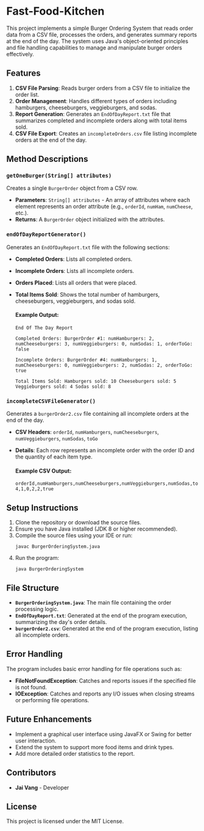 # Fast-Food-Kitchen

This project implements a simple Burger Ordering System that reads order data from a CSV file, processes the orders, and generates summary reports at the end of the day. The system uses Java's object-oriented principles and file handling capabilities to manage and manipulate burger orders effectively.

## Features

1. **CSV File Parsing**: Reads burger orders from a CSV file to initialize the order list.
2. **Order Management**: Handles different types of orders including hamburgers, cheeseburgers, veggieburgers, and sodas.
3. **Report Generation**: Generates an `EndOfDayReport.txt` file that summarizes completed and incomplete orders along with total items sold.
4. **CSV File Export**: Creates an `incompleteOrders.csv` file listing incomplete orders at the end of the day.

## Method Descriptions

### `getOneBurger(String[] attributes)`

Creates a single `BurgerOrder` object from a CSV row.

- **Parameters**: `String[] attributes` - An array of attributes where each element represents an order attribute (e.g., `orderId`, `numHam`, `numCheese`, etc.).
- **Returns**: A `BurgerOrder` object initialized with the attributes.

### `endOfDayReportGenerator()`

Generates an `EndOfDayReport.txt` file with the following sections:

- **Completed Orders**: Lists all completed orders.
- **Incomplete Orders**: Lists all incomplete orders.
- **Orders Placed**: Lists all orders that were placed.
- **Total Items Sold**: Shows the total number of hamburgers, cheeseburgers, veggieburgers, and sodas sold.

  #### Example Output:

  ```
  End Of The Day Report

  Completed Orders: BurgerOrder #1: numHamburgers: 2, numCheeseburgers: 3, numVeggieburgers: 0, numSodas: 1, orderToGo: false

  Incomplete Orders: BurgerOrder #4: numHamburgers: 1, numCheeseburgers: 0, numVeggieburgers: 2, numSodas: 2, orderToGo: true

  Total Items Sold: Hamburgers sold: 10 Cheeseburgers sold: 5 Veggieburgers sold: 4 Sodas sold: 8
  ```

### `incompleteCSVFileGenerator()`

Generates a `burgerOrder2.csv` file containing all incomplete orders at the end of the day.

- **CSV Headers**: `orderId`, `numHamburgers`, `numCheeseburgers`, `numVeggieburgers`, `numSodas`, `toGo`
- **Details**: Each row represents an incomplete order with the order ID and the quantity of each item type.

  #### Example CSV Output:

  ```
  orderId,numHamburgers,numCheeseburgers,numVeggieburgers,numSodas,toGo 4,1,0,2,2,true
  ```

## Setup Instructions

1. Clone the repository or download the source files.
2. Ensure you have Java installed (JDK 8 or higher recommended).
3. Compile the source files using your IDE or run:
   ```
   javac BurgerOrderingSystem.java
   ```
4. Run the program:
   ```
   java BurgerOrderingSystem
   ```

## File Structure

- **`BurgerOrderingSystem.java`**: The main file containing the order processing logic.
- **`EndOfDayReport.txt`**: Generated at the end of the program execution, summarizing the day's order details.
- **`burgerOrder2.csv`**: Generated at the end of the program execution, listing all incomplete orders.

## Error Handling

The program includes basic error handling for file operations such as:

- **FileNotFoundException**: Catches and reports issues if the specified file is not found.
- **IOException**: Catches and reports any I/O issues when closing streams or performing file operations.

## Future Enhancements

- Implement a graphical user interface using JavaFX or Swing for better user interaction.
- Extend the system to support more food items and drink types.
- Add more detailed order statistics to the report.

## Contributors

- **Jai Vang** - Developer

## License

This project is licensed under the MIT License.
